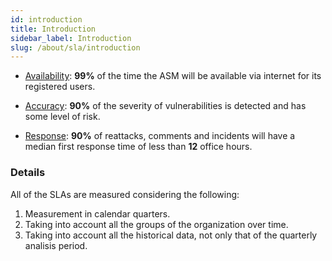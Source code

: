 ```yaml
---
id: introduction
title: Introduction
sidebar_label: Introduction
slug: /about/sla/introduction
---
```


- [Availability](/about/sla/availability):
  **99%** of the time
  the ASM will be available via internet
  for its registered users.

- [Accuracy](/about/sla/accuracy):
  **90%** of the severity of vulnerabilities
  is detected and has some level of risk.

- [Response](/about/sla/response):
  **90%** of reattacks, comments and incidents
  will have a median first response time
  of less than **12** office hours.

### Details

All of the SLAs are measured
considering the following:

1. Measurement in
  calendar quarters.
1. Taking into account
  all the groups
  of the organization
  over time.
1. Taking into account
  all the historical data,
  not only that of
  the quarterly analisis period.
